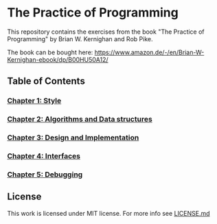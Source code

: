 # The Practice of Programming

This repository contains the exercises from the book "The Practice of Programming" by Brian W. Kernighan and Rob Pike.

The book can be bought here: https://www.amazon.de/-/en/Brian-W-Kernighan-ebook/dp/B00HU50A12/

## Table of Contents

### [Chapter 1: Style](chapter-1)
### [Chapter 2: Algorithms and Data structures](chapter-2)
### [Chapter 3: Design and Implementation](chapter-3)
### [Chapter 4: Interfaces](chapter-4)
### [Chapter 5: Debugging](chapter-5)

## License
This work is licensed under MIT license. For more info see [LICENSE.md](LICENSE.md)
